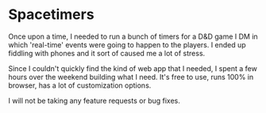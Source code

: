 # Spacetimers

Once upon a time, I needed to run a bunch of timers for a D&D game I DM in which 'real-time' events were going to happen to the players.  I ended up fiddling with phones and it sort of caused me a lot of stress. 

Since I couldn't quickly find the kind of web app that I needed, I spent a few hours over the weekend building what I need. It's free to use, runs 100% in browser, has a lot of customization options. 

I will not be taking any feature requests or bug fixes.  